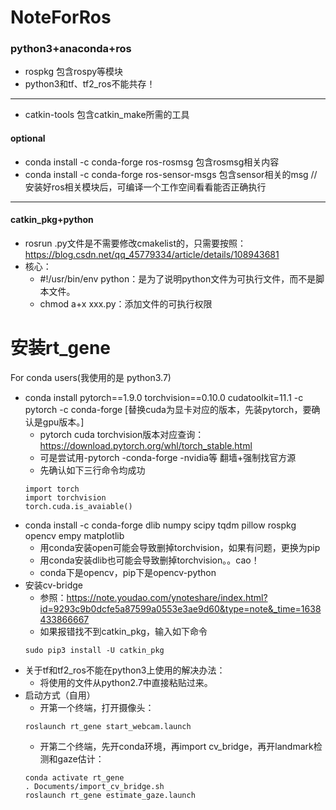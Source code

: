 # NoteForRos
### python3+anaconda+ros
* rospkg 包含rospy等模块
* python3和tf、tf2_ros不能共存！
---
* catkin-tools 包含catkin_make所需的工具
#### optional
* conda install -c conda-forge ros-rosmsg 包含rosmsg相关内容
* conda install -c conda-forge ros-sensor-msgs 包含sensor相关的msg
//安装好ros相关模块后，可编译一个工作空间看看能否正确执行
---
#### catkin_pkg+python
* rosrun .py文件是不需要修改cmakelist的，只需要按照：https://blog.csdn.net/qq_45779334/article/details/108943681
* 核心：
  * #!/usr/bin/env python：是为了说明python文件为可执行文件，而不是脚本文件。
  * chmod a+x xxx.py：添加文件的可执行权限


# 安装rt_gene
For conda users(我使用的是 python3.7)
* conda install pytorch==1.9.0 torchvision==0.10.0 cudatoolkit=11.1 -c pytorch -c conda-forge [替换cuda为显卡对应的版本，先装pytorch，要确认是gpu版本。]
  * pytorch cuda torchvision版本对应查询：https://download.pytorch.org/whl/torch_stable.html
  * 可是尝试用-pytorch -conda-forge -nvidia等 翻墙+强制找官方源
  * 先确认如下三行命令均成功
   ```
   import torch
   import torchvision
   torch.cuda.is_avaiable()
   ```
* conda install -c conda-forge dlib numpy scipy tqdm pillow rospkg opencv empy matplotlib
  * 用conda安装open可能会导致删掉torchvision，如果有问题，更换为pip
  * 用conda安装dlib也可能会导致删掉torchvision。。cao！
  * conda下是opencv，pip下是opencv-python
* 安装cv-bridge
  * 参照：https://note.youdao.com/ynoteshare/index.html?id=9293c9b0dcfe5a87599a0553e3ae9d60&type=note&_time=1638433866667
  * 如果报错找不到catkin_pkg，输入如下命令
   ```
   sudo pip3 install -U catkin_pkg
   ```
* 关于tf和tf2_ros不能在python3上使用的解决办法：
  * 将使用的文件从python2.7中直接粘贴过来。
* 启动方式（自用）
  * 开第一个终端，打开摄像头：
  ```
  roslaunch rt_gene start_webcam.launch
  ```
  * 开第二个终端，先开conda环境，再import cv_bridge，再开landmark检测和gaze估计：
  ```
  conda activate rt_gene
  . Documents/import_cv_bridge.sh
  roslaunch rt_gene estimate_gaze.launch
  ```

